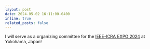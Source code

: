 ```yaml
---
layout: post
date: 2024-05-02 16:11:00-0400
inline: true
related_posts: false
---
```

I will serve as a organizing committee for the [IEEE-ICRA EXPO 2024](https://2024.ieee-icra.org/contribute/icra-expo/) at Yokohama, Japan!  